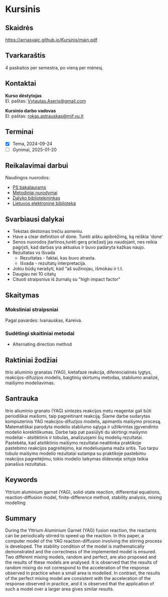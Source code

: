 # Kursinis

## Skaidrės

https://arnasvaic.github.io/Kursinis/main.pdf

## Tvarkaraštis

4 paskaitos per semestra, po vieną per mėnesį.

## Kontaktai

**Kurso dėstytojas**\
El. paštas: Vytautas.Aseris@gmail.com

**Kursinio darbo vadovas**\
El. paštas: rokas.astrauskas@mif.vu.lt


## Terminai

- [x] Tema, 2024-09-24
- [ ] Gynimai, 2025-01-20

## Reikalavimai darbui

Naudingos nuorodos:

- [PS bakalaurams](https://mif.vu.lt/lt3/studijos/bakalaurams#program%C5%B3-sistemos)
- [Metodiniai nurodymai](https://mif.vu.lt/lt3/dokumentai/dokumentai/PS/2023-10-30_Kursinio_darbo_metodiniai_nurodymai_2023.pdf)
- [Dalyko bibliotekininkas](https://biblioteka.vu.lt/studijoms/dalyko-bibliotekininkas/matematikos-ir-informatikos-fakultetas)
- [Lietuvos elektroninė biblioteka](https://ibiblioteka.lt/metis/)

## Svarbiausi dalykai

- Tekstas dėstomas trečiu asmeniu.
- Have a clear definition of done.
Turėti aišku apibrėžimą, ką reiškia 'done'
- Senos nuorodos įtartinos,turėti gerą priežastį jas naudojant, nes reikia pagrįsti, kad darbas yra aktualus ir buvo padaryta kažkas naujo.
- Rezultatas vs Išvada
  - Rezultatas - faktai, kas buvo atrasta.
  - Išvada - rezultatų interpretacija.
- Jokiu būdų nerašyti, kad "aš sužinojau, išmokau ir t.t.
- Daugiau nei 10 citatų
- Cituoti straipsnius iš žurnalų su "high impact factor"

## Skaitymas

### Moksliniai straipsniai

Pagal pavardes: Ivanauskas, Kareiva.

### Sudėtingi skaitiniai metodai

- Alternating direction method

## Raktiniai žodžiai

Itrio aliuminio granatas (YAG), kietafazė reakcija, diferencialinės lygtys, reakcijos-difuzijos modelis, baigtinių skirtumų metodas, stabilumo analizė, maišymo modeliavimas.

## Santrauka

Itrio aliuminio granato (YAG) sintezės reakcijos metu reagentai gali būti periodiškai maišomi, taip pagreitinant reakciją. Šiame darbe sudarytas kompiuterinis YAG reakcijos-difuzijos modelis, apimantis maišymo procesą. Matematiškai parodyta modelio stabilumo sąlyga ir užtikrintas įgyvendinto modelio korektiškumas. Darbe taip pat pasiūlyti du skirtingi maišymo modeliai – atsitiktinis ir tobulas, analizuojami šių modelių rezultatai. Pastebėta, kad atsitiktinio maišymo rezultatai neatitinka praktikoje pastebimo reakcijos pagreitėjimo, kai modeliuojama maža sritis. Tuo tarpu tobulo maišymo modelio rezultatai sutampa su praktikoje pastebimu reakcijos pagreitėjimu; tokio modelio taikymas didesnėje srityje teikia panašius rezultatus.


## Keywords
Yttrium aluminium garnet (YAG), solid-state reaction, differential equations, reaction-diffusion model, finite-difference method, stability analysis, mixing modelling

## Summary

During the Yttrium Aluminium Garnet (YAG) fusion reaction, the reactants can be periodically stirred to speed up the reaction. In this paper, a computer model of the YAG reaction-diffusion involving the stirring process is developed. The stability condition of the model is mathematically demonstrated and the correctness of the implemented model is ensured. Two different mixing models, random and perfect, are also proposed and the results of these models are analysed. It is observed that the results of random mixing do not correspond to the acceleration of the response observed in practice when a small area is modelled. In contrast, the results of the perfect mixing model are consistent with the acceleration of the response observed in practice, and it is observed that the application of such a model over a larger area gives similar results.